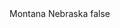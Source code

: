 <?xml version="1.0" encoding="UTF-8"?>
<CustomMetadata xmlns="http://soap.sforce.com/2006/04/metadata">
    <label>Montana Nebraska</label>
    <protected>false</protected>
</CustomMetadata>
